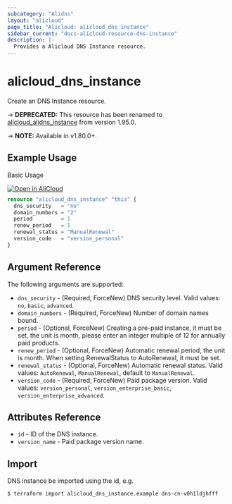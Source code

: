 ```yaml
---
subcategory: "Alidns"
layout: "alicloud"
page_title: "Alicloud: alicloud_dns_instance"
sidebar_current: "docs-alicloud-resource-dns-instance"
description: |-
  Provides a Alicloud DNS Instance resource.
---
```


# alicloud\_dns\_instance

Create an DNS Instance resource.

-> **DEPRECATED:** This resource has been renamed to [alicloud_alidns_instance](https://www.terraform.io/docs/providers/alicloud/r/alidns_instance) from version 1.95.0.

-> **NOTE:** Available in v1.80.0+.

## Example Usage

Basic Usage

<div style="display: block;margin-bottom: 40px;"><div class="oics-button" style="float: right;position: absolute;margin-bottom: 10px;">
  <a href="https://api.aliyun.com/api-tools/terraform?resource=alicloud_dns_instance&exampleId=b5a569a9-5ee8-c424-3bea-af6983f318ee45ca0f02&activeTab=example&spm=docs.r.dns_instance.0.b5a569a95e&intl_lang=EN_US" target="_blank">
    <img alt="Open in AliCloud" src="https://img.alicdn.com/imgextra/i1/O1CN01hjjqXv1uYUlY56FyX_!!6000000006049-55-tps-254-36.svg" style="max-height: 44px; max-width: 100%;">
  </a>
</div></div>

```terraform
resource "alicloud_dns_instance" "this" {
  dns_security   = "no"
  domain_numbers = "2"
  period         = 1
  renew_period   = 1
  renewal_status = "ManualRenewal"
  version_code   = "version_personal"
}

```

## Argument Reference

The following arguments are supported:

* `dns_security` - (Required, ForceNew) DNS security level. Valid values: `no`, `basic`, `advanced`.
* `domain_numbers` - (Required, ForceNew) Number of domain names bound.
* `period` - (Optional, ForceNew) Creating a pre-paid instance, it must be set, the unit is month, please enter an integer multiple of 12 for annually paid products.
* `renew_period` - (Optional, ForceNew) Automatic renewal period, the unit is month. When setting RenewalStatus to AutoRenewal, it must be set.
* `renewal_status` - (Optional, ForceNew) Automatic renewal status. Valid values: `AutoRenewal`, `ManualRenewal`, default to `ManualRenewal`.
* `version_code` - (Required, ForceNew) Paid package version. Valid values: `version_personal`, `version_enterprise_basic`, `version_enterprise_advanced`.

## Attributes Reference

* `id` - ID of the DNS instance.
* `version_name` - Paid package version name.

## Import

DNS instance be imported using the id, e.g.

```shell
$ terraform import alicloud_dns_instance.example dns-cn-v0h1ldjhfff
```
